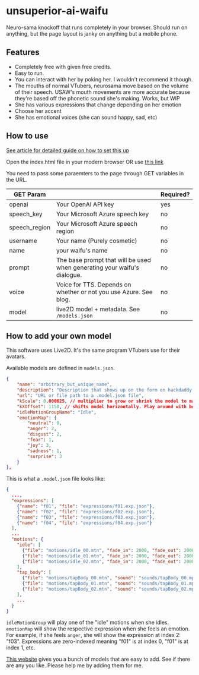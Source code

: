 # unsuperior-ai-waifu

Neuro-sama knockoff that runs completely in your browser. Should run on anything, but the page layout is janky on anything but a mobile phone.

## Features

* Completely free with given free credits.
* Easy to run.
* You can interact with her by poking her. I wouldn't recommend it though.
* The mouths of normal VTubers, neurosama move based on the volume of their speech. USAW's mouth movements are more accurate because they're based off the phonetic sound she's making. Works, but WIP
* She has various expressions that change depending on her emotion
* Choose her accent
* She has emotional voices (she can sound happy, sad, etc)

## How to use

[See article for detailed guide on how to set this up](https://hackdaddy.dev/blog/unsuperior-ai-waifu/)

Open the index.html file in your modern browser OR use [this link](https://hackdaddy.dev/unsuperior-ai-waifu)

You need to pass some paraemters to the page through GET variables in the URL.

| GET Param     |                                                                          | Required? |
|---------------|--------------------------------------------------------------------------|-----------|
| openai        | Your OpenAI API key                                                      | yes       |
| speech_key    | Your Microsoft Azure speech key                                          | no        |
| speech_region | Your Microsoft Azure speech region                                       | no        |
| username      | Your name (Purely cosmetic)                                              | no        |
| name          | your waifu's name                                                        | no        |
| prompt        | The base prompt that will be used when generating your waifu's dialogue. | no        |
| voice         | Voice for TTS. Depends on whether or not you use Azure. See blog.        | no        |
| model         | live2D model + metadata. See `/models.json`                              | no        |

## How to add your own model

This software uses Live2D. It's the same program VTubers use for their avatars.

Available models are defined in `models.json`.

```json
{
    "name": "arbitrary_but_unique_name",
    "description": "Description that shows up on the form on hackdaddy.dev",
    "url": "URL or file path to a .model.json file",
    "kScale": 0.000625, // multiplier to grow or shrink the model to make it fit the screen
    "kXOffset": 1150, // shifts model horizontally. Play around with both these values and see what works.
    "idleMotionGroupName": "Idle",
    "emotionMap": {
        "neutral": 0,
        "anger": 2,
        "disgust": 2,
        "fear": 1,
        "joy": 3,
        "sadness": 1,
        "surprise": 3
    }
},
```
This is what a `.model.json` file looks like:
```json
{
  ...,
  "expressions": [
    {"name": "f01", "file": "expressions/f01.exp.json"},
    {"name": "f02", "file": "expressions/f02.exp.json"},
    {"name": "f03", "file": "expressions/f03.exp.json"},
    {"name": "f04", "file": "expressions/f04.exp.json"}
  ],
  ...
  "motions": {
    "idle": [
      {"file": "motions/idle_00.mtn", "fade_in": 2000, "fade_out": 2000},
      {"file": "motions/idle_01.mtn", "fade_in": 2000, "fade_out": 2000},
      {"file": "motions/idle_02.mtn", "fade_in": 2000, "fade_out": 2000}
    ],
    "tap_body": [
      {"file": "motions/tapBody_00.mtn", "sound": "sounds/tapBody_00.mp3"},
      {"file": "motions/tapBody_01.mtn", "sound": "sounds/tapBody_01.mp3"},
      {"file": "motions/tapBody_02.mtn", "sound": "sounds/tapBody_02.mp3"}
    ],
    ...
  }
}
```
`idleMotionGroup` will play one of the "idle" motions when she idles.
`emotionMap` will show the respective expression when she feels an emotion. For example, if she feels `anger`, she will show the expression at index 2: "f03". Expressions are zero-indexed meaning "f01" is at index 0, "f01" is at index 1, etc.

[This website](https://guansss.github.io/live2d-viewer-web/) gives you a bunch of models that are easy to add. See if there are any you like. Please help me by adding them for me.

